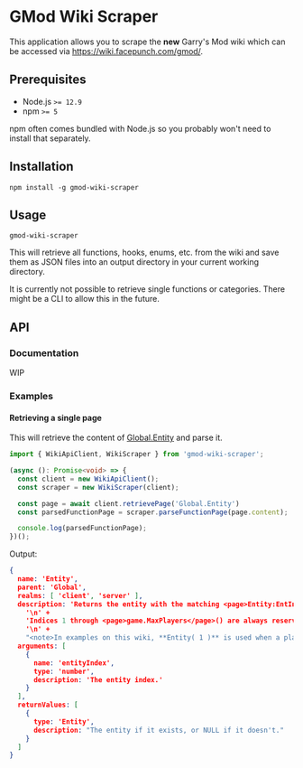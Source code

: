 # GMod Wiki Scraper

This application allows you to scrape the **new** Garry's Mod wiki which can be
accessed via https://wiki.facepunch.com/gmod/.

## Prerequisites

- Node.js `>= 12.9`
- npm `>= 5`

npm often comes bundled with Node.js so you probably won't need to install that
separately.

## Installation

```
npm install -g gmod-wiki-scraper
```

## Usage

```
gmod-wiki-scraper
```

This will retrieve all functions, hooks, enums, etc. from the wiki and save
them as JSON files into an output directory in your current working directory.

It is currently not possible to retrieve single functions or categories. There
might be a CLI to allow this in the future.

## API

### Documentation

WIP

### Examples

#### Retrieving a single page

This will retrieve the content of [Global.Entity](https://wiki.facepunch.com/gmod/Global.Entity) and parse it.

```typescript
import { WikiApiClient, WikiScraper } from 'gmod-wiki-scraper';

(async (): Promise<void> => {
  const client = new WikiApiClient();
  const scraper = new WikiScraper(client);

  const page = await client.retrievePage('Global.Entity')
  const parsedFunctionPage = scraper.parseFunctionPage(page.content);

  console.log(parsedFunctionPage);
})();
```

Output:

```json
{
  name: 'Entity',
  parent: 'Global',
  realms: [ 'client', 'server' ],
  description: 'Returns the entity with the matching <page>Entity:EntIndex</page>.\n' +
    '\n' +
    'Indices 1 through <page>game.MaxPlayers</page>() are always reserved for players.\n' +
    '\n' +
    "<note>In examples on this wiki, **Entity( 1 )** is used when a player entity is needed (see ). In singleplayer and listen servers, **Entity( 1 )** will always be the first player. In dedicated servers, however, **Entity( 1 )** won't always be a valid player.</note>",
  arguments: [
    {
      name: 'entityIndex',
      type: 'number',
      description: 'The entity index.'
    }
  ],
  returnValues: [
    {
      type: 'Entity',
      description: "The entity if it exists, or NULL if it doesn't."
    }
  ]
}
```
